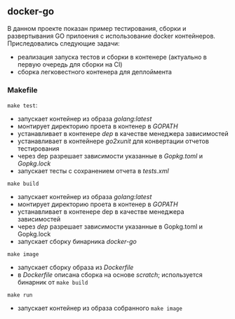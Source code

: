 ## docker-go
В данном проекте показан пример тестирования, сборки и развертывания GO прилоения с использование docker контейнеров.
Приследовались следующие задачи:
- реализация запуска тестов и сборки в контенере (актуально в первую очередь для сборки на CI)
- сборка легковестного контенера для деплоймента

### Makefile 

`make test`:
- запускает контейнер из образа _golang:latest_
- монтирует директорию проета в контенер в _GOPATH_
- устанавливает в контенере _dep_ в качестве менеджера зависимостей
- устанавливает в контейнере _go2xunit_ для конвертации отчетов тестирования
- через dep разрешает зависимости указанные в _Gopkg.toml_ и _Gopkg.lock_
- запускает тесты с сохранением отчета в _tests.xml_

`make build`
- запускает контейнер из образа _golang:latest_
- монтирует директорию проета в контенер в _GOPATH_
- устанавливает в контенере dep в качестве менеджера зависимостей
- через _dep_ разрешает зависимости указанные в Gopkg.toml и Gopkg.lock
- запускает сборку бинарника _docker-go_

`make image`
- запускает сборку образа из _Dockerfile_
- в _Dockerfile_ описана сборка на основе _scratch_; используется бинарник от `make build`

`make run`
- запускает контейнер из образа собранного `make image`
